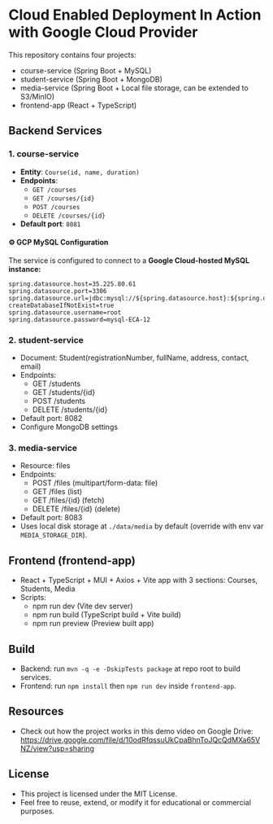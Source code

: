 # Cloud Enabled Deployment In Action with Google Cloud Provider

This repository contains four projects:

- course-service (Spring Boot + MySQL)
- student-service (Spring Boot + MongoDB)
- media-service (Spring Boot + Local file storage, can be extended to S3/MinIO)
- frontend-app (React + TypeScript)

## Backend Services

### 1. course-service
- **Entity**: `Course(id, name, duration)`
- **Endpoints**:
  - `GET /courses`
  - `GET /courses/{id}`
  - `POST /courses`
  - `DELETE /courses/{id}`
- **Default port**: `8081`

#### ⚙️ GCP MySQL Configuration
The service is configured to connect to a **Google Cloud-hosted MySQL instance:**

```properties
spring.datasource.host=35.225.80.61
spring.datasource.port=3306
spring.datasource.url=jdbc:mysql://${spring.datasource.host}:${spring.datasource.port}/eca_courses?createDatabaseIfNotExist=true
spring.datasource.username=root
spring.datasource.password=mysql-ECA-12
```


### 2. student-service
- Document: Student(registrationNumber, fullName, address, contact, email)
- Endpoints:
  - GET /students
  - GET /students/{id}
  - POST /students
  - DELETE /students/{id}
- Default port: 8082
- Configure MongoDB settings

### 3. media-service
- Resource: files
- Endpoints:
  - POST /files (multipart/form-data: file)
  - GET /files (list)
  - GET /files/{id} (fetch)
  - DELETE /files/{id} (delete)
- Default port: 8083
- Uses local disk storage at `./data/media` by default (override with env var `MEDIA_STORAGE_DIR`).

## Frontend (frontend-app)
- React + TypeScript + MUI + Axios + Vite app with 3 sections: Courses, Students, Media
- Scripts:
  - npm run dev (Vite dev server)
  - npm run build (TypeScript build + Vite build)
  - npm run preview (Preview built app)

## Build

- Backend: run `mvn -q -e -DskipTests package` at repo root to build services.
- Frontend: run `npm install` then `npm run dev` inside `frontend-app`.

## Resources

- Check out how the project works in this demo video on Google Drive:
  https://drive.google.com/file/d/10odRfqssuUkCpaBhnToJQcQdMXa65VNZ/view?usp=sharing

## License

- This project is licensed under the MIT License. 
- Feel free to reuse, extend, or modify it for educational or commercial purposes.